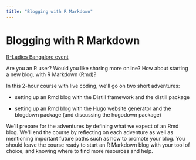 ```yaml
---
title: "Blogging with R Markdown"
---
```


# Blogging with R Markdown

[R-Ladies Bangalore event](https://www.meetup.com/fr-FR/rladies-bangalore/events/275479804/)

Are you an R user? Would you like sharing more
online? How about starting a new blog, with R Markdown (Rmd)? 

In this
2-hour course with live coding, we'll go on two short adventures:

- setting up an Rmd blog with the Distill framework and the
distill package

- setting up an Rmd blog with the Hugo website generator and
the blogdown package (and discussing the hugodown package)

We'll prepare for the adventures by defining what we expect of an Rmd blog.
We'll end the course by reflecting on each adventure as well as
mentioning important future paths such as how to promote your blog.
You should leave the course ready to start an R Markdown blog
with your tool of choice, and knowing where to find more resources and help.